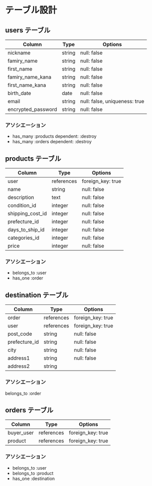 # テーブル設計

## users テーブル

| Column | Type | Options |
| ---| --- | --- |
|nickname|string|null: false|
|famiry_name|string|null: false|
|first_name|string|null: false|
|famiry_name_kana|string|null: false|
|first_name_kana|string|null: false|
|birth_date|date|null: false|
|email|string|null: false, uniqueness: true|
|encrypted_password|string|null: false|

### アソシエーション

- has_many :products dependent: :destroy
- has_many :orders dependent: :destroy



## products テーブル

|Column|Type|Options|
|---|---|---|
|user|references|foreign_key: true|
|name|string|null: false|
|description|text|null: false|
|condition_id|integer|null: false|
|shipping_cost_id|integer|null: false|
|prefecture_id|integer|null: false|
|days_to_ship_id|integer|null: false|
|categories_id|integer|null: false|
|price|integer|null: false|

### アソシエーション

- belongs_to :user
- has_one :order


## destination テーブル

|Column|Type|Options|
|---|---|---|
|order|references|foreign_key: true|
|user|references|foreign_key: true|
|post_code|string|null: false|
|prefecture_id|string|null: false|
|city|string|null: false|
|address1|string|null: false|
|address2|string||

### アソシエーション

belongs_to :order

## orders テーブル

|Column|Type|Options|
|---|---|---|
|buyer_user|references|foreign_key: true|
|product|references|foreign_key: true|

### アソシエーション

- belongs_to :user
- belongs_to :product
- has_one :destination